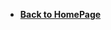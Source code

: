 - </code> **[Back to HomePage](https://github.com/SrAlejo44/Our-DevOps-Journey/blob/main/README.md)**